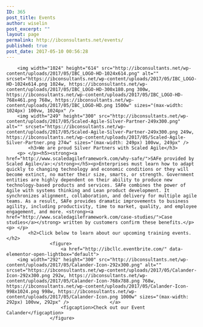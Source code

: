 ```yaml
---
ID: 365
post_title: Events
author: wiselin
post_excerpt: ""
layout: page
permalink: http://ibconsultants.net/events/
published: true
post_date: 2017-05-10 00:56:28
---
```


		<img width="1024" height="614" src="http://ibconsultants.net/wp-content/uploads/2017/05/IBC_LOGO-HD-1024x614.png" alt="" srcset="https://ibconsultants.net/wp-content/uploads/2017/05/IBC_LOGO-HD-1024x614.png 1024w, https://ibconsultants.net/wp-content/uploads/2017/05/IBC_LOGO-HD-300x180.png 300w, https://ibconsultants.net/wp-content/uploads/2017/05/IBC_LOGO-HD-768x461.png 768w, https://ibconsultants.net/wp-content/uploads/2017/05/IBC_LOGO-HD.png 1500w" sizes="(max-width: 1024px) 100vw, 1024px" />		
		<img width="249" height="300" src="http://ibconsultants.net/wp-content/uploads/2017/05/Scaled-Agile-Silver-Partner-249x300.png" alt="" srcset="https://ibconsultants.net/wp-content/uploads/2017/05/Scaled-Agile-Silver-Partner-249x300.png 249w, https://ibconsultants.net/wp-content/uploads/2017/05/Scaled-Agile-Silver-Partner.png 274w" sizes="(max-width: 249px) 100vw, 249px" />		
			<h3>We are proud Silver Partners with Scaled Agile</h3>		
		<p> </p><h5><strong><a href="http://www.scaledagileframework.com/why-safe/">SAFe provided by Scaled Agile</a>:</strong></h5><p>Enterprises must learn how to adapt quickly to changing technology and economic conditions or they will become extinct, no matter their size, smarts, or strength. Government entities are highly dependent on their ability to produce new technology-based products and services. SAFe combines the power of Agile with systems thinking and Lean product development. It synchronizes alignment, collaboration, and delivery for multiple agile teams. As a result, SAFe provides dramatic improvements to business agility, including productivity, time to market, quality, and employee engagement, and more. <strong><a href="http://www.scaledagileframework.com/case-studies/">Case studies</a></strong> written by customers confirm these benefits.</p><p> </p>		
			<h2>Click below to learn about our upcoming training events.</h2>		
					<figure>
						<a href="http://ibcllc.eventbrite.com/" data-elementor-open-lightbox="default">
		<img width="292" height="300" src="http://ibconsultants.net/wp-content/uploads/2017/05/Calander-Icon-292x300.png" alt="" srcset="https://ibconsultants.net/wp-content/uploads/2017/05/Calander-Icon-292x300.png 292w, https://ibconsultants.net/wp-content/uploads/2017/05/Calander-Icon-768x788.png 768w, https://ibconsultants.net/wp-content/uploads/2017/05/Calander-Icon-998x1024.png 998w, https://ibconsultants.net/wp-content/uploads/2017/05/Calander-Icon.png 1000w" sizes="(max-width: 292px) 100vw, 292px" />				</a>
						<figcaption>Check out our Event Calander</figcaption>
					</figure>